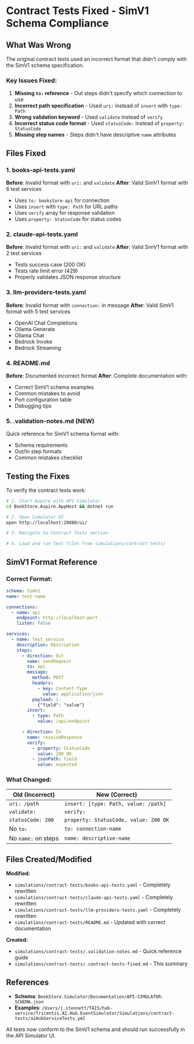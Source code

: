 # Contract Tests Fixed - SimV1 Schema Compliance

## What Was Wrong

The original contract tests used an incorrect format that didn't comply with the SimV1 schema specification.

### Key Issues Fixed:

1. **Missing `to:` reference** - Out steps didn't specify which connection to use
2. **Incorrect path specification** - Used `uri:` instead of `insert` with `type: Path`
3. **Wrong validation keyword** - Used `validate` instead of `verify`
4. **Incorrect status code format** - Used `statusCode:` instead of `property: StatusCode`
5. **Missing step names** - Steps didn't have descriptive `name` attributes

## Files Fixed

### 1. books-api-tests.yaml

**Before**: Invalid format with `uri:` and `validate`
**After**: Valid SimV1 format with 6 test services

- Uses `to: bookstore-api` for connection
- Uses `insert` with `type: Path` for URL paths
- Uses `verify` array for response validation
- Uses `property: StatusCode` for status codes

### 2. claude-api-tests.yaml

**Before**: Invalid format with `uri:` and `validate`
**After**: Valid SimV1 format with 2 test services

- Tests success case (200 OK)
- Tests rate limit error (429)
- Properly validates JSON response structure

### 3. llm-providers-tests.yaml

**Before**: Invalid format with `connection:` in message
**After**: Valid SimV1 format with 5 test services

- OpenAI Chat Completions
- Ollama Generate
- Ollama Chat
- Bedrock Invoke
- Bedrock Streaming

### 4. README.md

**Before**: Documented incorrect format
**After**: Complete documentation with:

- Correct SimV1 schema examples
- Common mistakes to avoid
- Port configuration table
- Debugging tips

### 5. .validation-notes.md (NEW)

Quick reference for SimV1 schema format with:

- Schema requirements
- Out/In step formats
- Common mistakes checklist

## Testing the Fixes

To verify the contract tests work:

```bash
# 1. Start Aspire with API Simulator
cd BookStore.Aspire.AppHost && dotnet run

# 2. Open Simulator UI
open http://localhost:28880/ui/

# 3. Navigate to Contract Tests section

# 4. Load and run test files from simulations/contract-tests/
```

## SimV1 Format Reference

### Correct Format:

```yaml
schema: SimV1
name: test-name

connections:
  - name: api
    endpoint: http://localhost:port
    listen: false

services:
  - name: test_service
    description: Description
    steps:
      - direction: Out
        name: sendRequest
        to: api
        message:
          method: POST
          headers:
            - key: Content-Type
              value: application/json
          payload: |-
            {"field": "value"}
        insert:
          - type: Path
            value: /api/endpoint

      - direction: In
        name: receiveResponse
        verify:
          - property: StatusCode
            value: 200 OK
          - jsonPath: field
            value: expected
```

### What Changed:

| Old (Incorrect)     | New (Correct)                         |
| ------------------- | ------------------------------------- |
| `uri: /path`        | `insert: [type: Path, value: /path]`  |
| `validate:`         | `verify:`                             |
| `statusCode: 200`   | `property: StatusCode, value: 200 OK` |
| No `to:`            | `to: connection-name`                 |
| No `name:` on steps | `name: descriptive-name`              |

## Files Created/Modified

**Modified:**

- `simulations/contract-tests/books-api-tests.yaml` - Completely rewritten
- `simulations/contract-tests/claude-api-tests.yaml` - Completely rewritten
- `simulations/contract-tests/llm-providers-tests.yaml` - Completely rewritten
- `simulations/contract-tests/README.md` - Updated with correct documentation

**Created:**

- `simulations/contract-tests/.validation-notes.md` - Quick reference guide
- `simulations/contract-tests/.contract-tests-fixed.md` - This summary

## References

- **Schema**: `BookStore.Simulator/Documentation/API-SIMULATOR-SCHEMA.json`
- **Examples**: `/Users/j.stennett/TAIS/hub-service/Tricentis.AI.Hub.EventSimulator/Simulations/contract-tests/aiHubServiceTests.yml`

All tests now conform to the SimV1 schema and should run successfully in the API Simulator UI.
